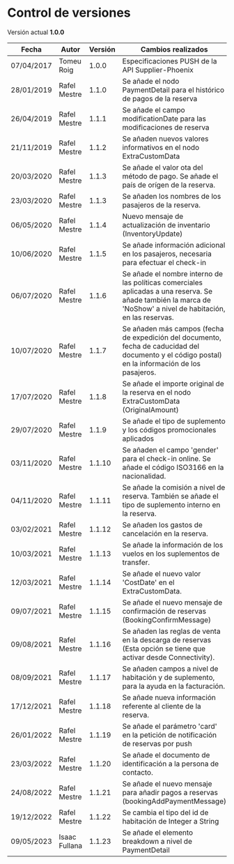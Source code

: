 # Control de versiones

<aside class="notice">Versión actual <b>1.0.0</b></aside>

Fecha | Autor | Versión | Cambios realizados
--------- | ----------- | ----------- | ----------- 
07/04/2017 | Tomeu Roig | 1.0.0 | Especificaciones PUSH de la API Supplier-Phoenix
28/01/2019 | Rafel Mestre | 1.1.0 | Se añade el nodo PaymentDetail para el histórico de pagos de la reserva
26/04/2019 | Rafel Mestre | 1.1.1 | Se añade el campo modificationDate para las modificaciones de reserva
21/11/2019 | Rafel Mestre | 1.1.2 | Se añaden nuevos valores informativos en el nodo ExtraCustomData
20/03/2020 | Rafel Mestre | 1.1.3 | Se añade el valor ota del método de pago. Se añade el país de orígen de la reserva.
23/03/2020 | Rafel Mestre | 1.1.3 | Se añaden los nombres de los pasajeros de la reserva.
06/05/2020 | Rafel Mestre | 1.1.4 | Nuevo mensaje de actualización de inventario (InventoryUpdate)
10/06/2020 | Rafel Mestre | 1.1.5 | Se añade información adicional en los pasajeros, necesaria para efectuar el check-in
06/07/2020 | Rafel Mestre | 1.1.6 | Se añade el nombre interno de las políticas comerciales aplicadas a una reserva. Se añade también la marca de 'NoShow' a nivel de habitación, en las reservas.
10/07/2020 | Rafel Mestre | 1.1.7 | Se añaden más campos (fecha de expedición del documento, fecha de caducidad del documento y el código postal) en la información de los pasajeros.
17/07/2020 | Rafel Mestre | 1.1.8 | Se añade el importe original de la reserva en el nodo ExtraCustomData (OriginalAmount)
29/07/2020 | Rafel Mestre | 1.1.9 | Se añade el tipo de suplemento y los códigos promocionales aplicados
03/11/2020 | Rafel Mestre | 1.1.10 | Se añaden el campo 'gender' para el check-in online. Se añade el código ISO3166 en la nacionalidad.
04/11/2020 | Rafel Mestre | 1.1.11 | Se añade la comisión a nivel de reserva. También se añade el tipo de suplemento interno en la reserva.
03/02/2021 | Rafel Mestre | 1.1.12 | Se añaden los gastos de cancelación en la reserva.
10/03/2021 | Rafel Mestre | 1.1.13 | Se añade la información de los vuelos en los suplementos de transfer.
12/03/2021 | Rafel Mestre | 1.1.14 | Se añade el nuevo valor 'CostDate' en el ExtraCustomData.
09/07/2021 | Rafel Mestre | 1.1.15 | Se añade el nuevo mensaje de confirmación de reservas (BookingConfirmMessage)
09/08/2021 | Rafel Mestre | 1.1.16 | Se añaden las reglas de venta en la descarga de reservas (Esta opción se tiene que activar desde Connectivity).
08/09/2021 | Rafel Mestre | 1.1.17 | Se añaden campos a nivel de habitación y de suplemento, para la ayuda en la facturación.
17/12/2021 | Rafel Mestre | 1.1.18 | Se añade nueva información referente al cliente de la reserva.
26/01/2022 | Rafel Mestre | 1.1.19 | Se añade el parámetro 'card' en la petición de notificación de reservas por push
23/03/2022 | Rafel Mestre | 1.1.20 | Se añade el documento de identificación a la persona de contacto.
24/08/2022 | Rafel Mestre | 1.1.21 | Se añade el nuevo mensaje para añadir pagos a reservas (bookingAddPaymentMessage)
19/12/2022 | Rafel Mestre | 1.1.22 | Se cambia el tipo del id de habitación de Integer a String
09/05/2023 | Isaac Fullana | 1.1.23 | Se añade el elemento breakdown a nivel de PaymentDetail